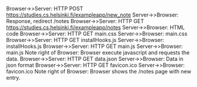 Browser->>Server: HTTP POST https://studies.cs.helsinki.fi/exampleapp/new_note
Server->>Browser: Response, redirect /notes
Browser->>Server: HTTP GET https://studies.cs.helsinki.fi/exampleapp/notes
Server->>Browser: HTML code
Browser->>Server: HTTP GET main.css
Server->>Browser: main.css
Browser->>Server: HTTP GET installHooks.js
Server->>Browser: installHooks.js
Browser->>Server: HTTP GET main.js
Server->>Browser: main.js
Note right of Browser: Browser execute javascript and requests the data.
Browser->>Server: HTTP GET data.json
Server->>Browser: Data in json format
Browser->>Server: HTTP GET favicon.ico
Server->>Browser: favicon.ico
Note right of Browser: Browser shows the /notes page with new entry.
